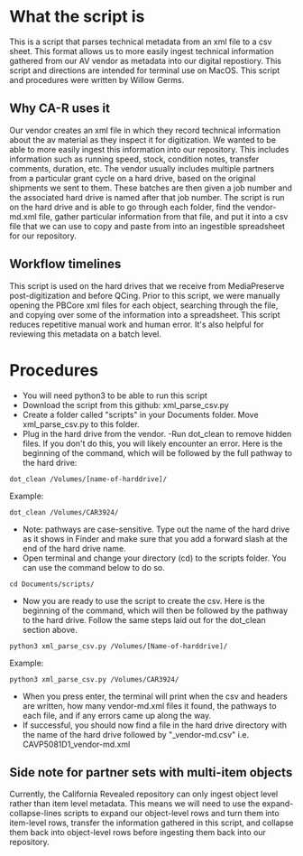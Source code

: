 # What the script is
This is a script that parses technical metadata from an xml file to a csv sheet. This format allows us to more easily ingest technical information gathered from our AV vendor as metadata into our digital repostiory. This script and directions are intended for terminal use on MacOS. This script and procedures were written by Willow Germs.
## Why CA-R uses it
Our vendor creates an xml file in which they record technical information about the av material as they inspect it for digitization. We wanted to be able to more easily ingest this information into our repository. This includes information such as running speed, stock, condition notes, transfer comments, duration, etc. The vendor usually includes multiple partners from a particular grant cycle on a hard drive, based on the original shipments we sent to them. These batches are then given a job number and the associated hard drive is named after that job number. The script is run on the hard drive and is able to go through each folder, find the vendor-md.xml file, gather particular information from that file, and put it into a csv file that we can use to copy and paste from into an ingestible spreadsheet for our repository.
## Workflow timelines
This script is used on the hard drives that we receive from MediaPreserve post-digitization and before QCing. Prior to this script, we were manually opening the PBCore xml files for each object, searching through the file, and copying over some of the information into a spreadsheet. This script reduces repetitive manual work and human error. It's also helpful for reviewing this metadata on a batch level.
# Procedures
- You will need python3 to be able to run this script
- Download the script from this github: xml_parse_csv.py
- Create a folder called "scripts" in your Documents folder. Move xml_parse_csv.py to this folder.
- Plug in the hard drive from the vendor.
-Run dot_clean to remove hidden files. If you don't do this, you will likely encounter an error. Here is the beginning of the command, which will be followed by the full pathway to the hard drive:
```
dot_clean /Volumes/[name-of-harddrive]/
```
Example:
```
dot_clean /Volumes/CAR3924/
```
- Note: pathways are case-sensitive. Type out the name of the hard drive as it shows in Finder and make sure that you add a forward slash at the end of the hard drive name.
- Open terminal and change your directory (cd) to the scripts folder. You can use the command below to do so.
```
cd Documents/scripts/
```
- Now you are ready to use the script to create the csv. Here is the beginning of the command, which will then be followed by the pathway to the hard drive. Follow the same steps laid out for the dot_clean section above.
```
python3 xml_parse_csv.py /Volumes/[Name-of-harddrive]/
```
Example:
```
python3 xml_parse_csv.py /Volumes/CAR3924/
```
- When you press enter, the terminal will print when the csv and headers are written, how many vendor-md.xml files it found, the pathways to each file, and if any errors came up along the way.
- If successful, you should now find a file in the hard drive directory with the name of the hard drive followed by "_vendor-md.csv" i.e. CAVP5081D1_vendor-md.xml
## Side note for partner sets with multi-item objects
Currently, the California Revealed repository can only ingest object level rather than item level metadata. This means we will need to use the expand-collapse-lines scripts to expand our object-level rows and turn them into item-level rows, transfer the information gathered in this script, and collapse them back into object-level rows before ingesting them back into our repository.
